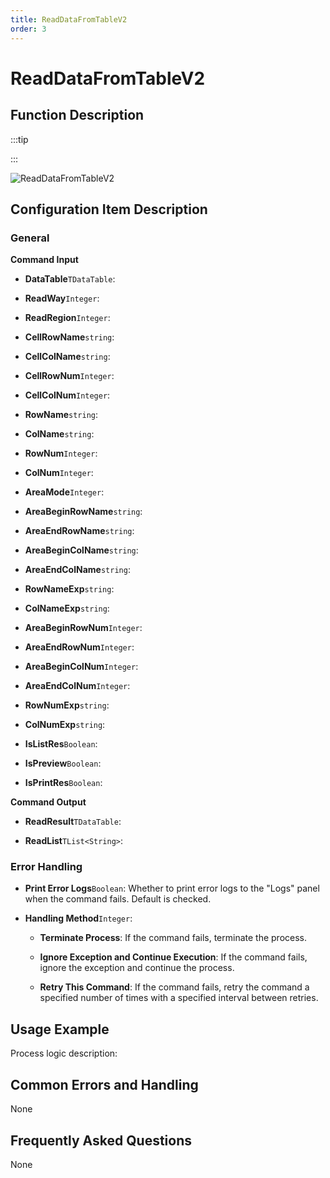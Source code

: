 ```yaml
---
title: ReadDataFromTableV2
order: 3
---
```


# ReadDataFromTableV2

## Function Description

:::tip 

:::

![ReadDataFromTableV2](../../../assets/ReadDataFromTableV2_command.png)

## Configuration Item Description

### General

**Command Input**

- **DataTable**`TDataTable`: 

- **ReadWay**`Integer`: 

- **ReadRegion**`Integer`: 

- **CellRowName**`string`: 

- **CellColName**`string`: 

- **CellRowNum**`Integer`: 

- **CellColNum**`Integer`: 

- **RowName**`string`: 

- **ColName**`string`: 

- **RowNum**`Integer`: 

- **ColNum**`Integer`: 

- **AreaMode**`Integer`: 

- **AreaBeginRowName**`string`: 

- **AreaEndRowName**`string`: 

- **AreaBeginColName**`string`: 

- **AreaEndColName**`string`: 

- **RowNameExp**`string`: 

- **ColNameExp**`string`: 

- **AreaBeginRowNum**`Integer`: 

- **AreaEndRowNum**`Integer`: 

- **AreaBeginColNum**`Integer`: 

- **AreaEndColNum**`Integer`: 

- **RowNumExp**`string`: 

- **ColNumExp**`string`: 

- **IsListRes**`Boolean`: 

- **IsPreview**`Boolean`: 

- **IsPrintRes**`Boolean`: 


**Command Output**

- **ReadResult**`TDataTable`: 

- **ReadList**`TList<String>`: 

### Error Handling

- **Print Error Logs**`Boolean`: Whether to print error logs to the "Logs" panel when the command fails. Default is checked. 

- **Handling Method**`Integer`:

    - **Terminate Process**: If the command fails, terminate the process.

    - **Ignore Exception and Continue Execution**: If the command fails, ignore the exception and continue the process.

    - **Retry This Command**: If the command fails, retry the command a specified number of times with a specified interval between retries.

## Usage Example

Process logic description:

## Common Errors and Handling

None

## Frequently Asked Questions

None

